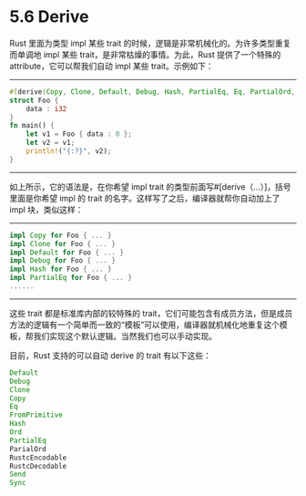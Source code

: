 # 5.6 Derive

Rust 里面为类型 impl 某些 trait 的时候，逻辑是非常机械化的。为许多类型重复而单调地 impl 某些 trait，是非常枯燥的事情。为此，Rust 提供了一个特殊的 attribute，它可以帮我们自动 impl 某些 trait。示例如下：

---

```rust
#[derive(Copy, Clone, Default, Debug, Hash, PartialEq, Eq, PartialOrd, Ord)]
struct Foo {
    data : i32
}
fn main() {
    let v1 = Foo { data : 0 };
    let v2 = v1;
    println!("{:?}", v2);
}
```

---

如上所示，它的语法是，在你希望 impl trait 的类型前面写#\[derive（…）\]，括号里面是你希望 impl 的 trait 的名字。这样写了之后，编译器就帮你自动加上了 impl 块，类似这样：

---

```rust
impl Copy for Foo { ... }
impl Clone for Foo { ... }
impl Default for Foo { ... }
impl Debug for Foo { ... }
impl Hash for Foo { ... }
impl PartialEq for Foo { ... }
......
```

---

这些 trait 都是标准库内部的较特殊的 trait，它们可能包含有成员方法，但是成员方法的逻辑有一个简单而一致的“模板”可以使用，编译器就机械化地重复这个模板，帮我们实现这个默认逻辑。当然我们也可以手动实现。

目前，Rust 支持的可以自动 derive 的 trait 有以下这些：

```rust
Default
Debug
Clone
Copy
Eq
FromPrimitive
Hash
Ord
PartialEq
ParialOrd
RustcEncodable
RustcDecodable
Send
Sync
```
